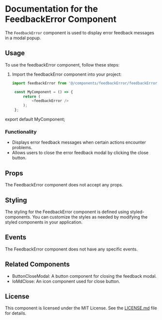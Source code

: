 # Documentation for the FeedbackError Component

The `FeedbackError` component is used to display error feedback messages in a modal popup.

## Usage

To use the feedbackError component, follow these steps:

1. Import the feedbackError component into your project:

   ```javascript
   import feedbackError from '@/components/feedbackError/feedbackError';

    const MyComponent = () => {
        return (
            <feedbackError />
        );
    };

export default MyComponent;

### Functionality

- Displays error feedback messages when certain actions encounter problems.
- Allows users to close the error feedback modal by clicking the close button.

## Props

The FeedbackError component does not accept any props.

## Styling

The styling for the FeedbackError component is defined using styled-components. You can customize the styles as needed by modifying the styled components in your application.

## Events

The FeedbackError component does not have any specific events.

## Related Components

- ButtonCloseModal: A button component for closing the feedback modal.
- IoMdClose: An icon component used for close button.

## License

This component is licensed under the MIT License. See the [LICENSE.md](./LICENSE.md) file for details.